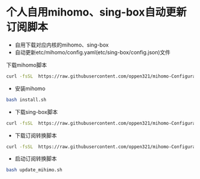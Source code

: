 # 个人自用mihomo、sing-box自动更新订阅脚本
- 自用下载对应内核的mihomo、sing-box
- 自动更新etc/mihomo/config.yaml(etc/sing-box/config.json)文件

下载mihomo脚本
```sh
curl -fsSL  https://raw.githubusercontent.com/oppen321/mihomo-Configuration/main/install.sh -o install.sh
```

- 安装mihomo
```sh
bash install.sh
```

- 下载sing-box脚本
```sh
curl -fsSL  https://raw.githubusercontent.com/oppen321/mihomo-Configuration/main/sing-box.sh -o sing-box.sh
```

- 下载订阅转换脚本
```sh
curl -fsSL  https://raw.githubusercontent.com/oppen321/mihomo-Configuration/main/update_mihimo.sh -o update_mihimo.sh
```

- 启动订阅转换脚本
```sh
bash update_mihimo.sh
```
